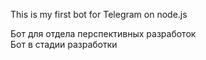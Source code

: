 This is my first bot for Telegram on node.js  

Бот для отдела перспективных разработок  
Бот в стадии разработки  

